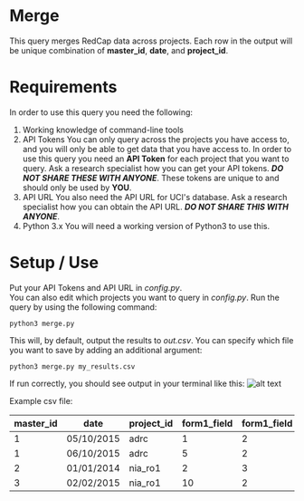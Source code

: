 # Merge
This query merges RedCap data across projects. Each row in the output will be unique combination of **master_id**, **date**, and **project_id**. 

# Requirements
In order to use this query you need the following:

1. Working knowledge of command-line tools
2. API Tokens
You can only query across the projects you have access to, and you will only be able to get data that you have access to. In order to use this query you need an **API Token** for each project that you want to query. Ask a research specialist how you can get your API tokens. **_DO NOT SHARE THESE WITH ANYONE_**. These tokens are unique to and should only be used by **YOU**.
3. API URL
You also need the API URL for UCI's database. Ask a research specialist how you can obtain the API URL. **_DO NOT SHARE THIS WITH ANYONE_**.
4. Python 3.x
You will need a working version of Python3 to use this.

# Setup / Use
Put your API Tokens and API URL in _config.py_.  
You can also edit which projects you want to query in _config.py_.
Run the query by using the following command:
```
python3 merge.py
```
This will, by default, output the results to _out.csv_.
You can specify which file you want to save by adding an additional argument:
```
python3 merge.py my_results.csv 
```
If run correctly, you should see output in your terminal like this:
![alt text](https://github.com/Yassalab/RedCapQueries/raw/master/src/images/merge_example.png "Merge Query")

Example csv file:

| master_id | date       | project_id | form1_field | form1_field | form2_field | form2_field |
|-----------|------------|------------|-------------|-------------|-------------|-------------|
| 1         | 05/10/2015 | adrc       | 1           | 2           | 1           | 0           |
| 1         | 06/10/2015 | adrc       | 5           | 2           | 1           | 0           |
| 2         | 01/01/2014 | nia_ro1    | 2           | 3           | 0           | 0           |
| 3         | 02/02/2015 | nia_ro1    | 10          | 2           | 1           | 1           |
